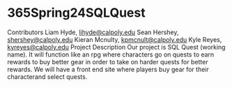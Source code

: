 # 365Spring24SQLQuest
Contributors
Liam Hyde, lihyde@calpoly.edu
Sean Hershey, shershey@calpoly.edu
Kieran Mcnulty, kpmcnult@calpoly.edu
Kyle Reyes, kyreyes@calpoly.edu
Project Description
Our project is SQL Quest (working name). It will function like an rpg
where characters go on quests to earn rewards to buy better gear
in order to take on harder quests for better rewards. We will have a 
front end site where players buy gear for their characterand select quests.